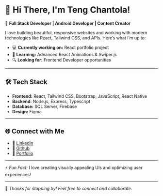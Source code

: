 # 👋 Hi There, I'm Teng Chantola!

🎨 **Full Stack Developer | Android Developer | Content Creator**

I love building beautiful, responsive websites and working with modern technologies like React, Tailwind CSS, and APIs. Here’s what I’m up to:

- 💻 **Currently working on:** React portfolio project  
- 🌱 **Learning:** Advanced React Animations & Swiper.js  
- 🔍 **Looking for:** Frontend Developer opportunities  

---

## 🛠️ **Tech Stack**
- **Frontend:** React, Tailwind CSS, Bootstrap, JavaScript, React Native  
- **Backend:** Node.js, Express, Typescript  
- **Database:** SQL Server, Firebase  
- **Design:** Figma  

---

## 🌐 **Connect with Me**
- 💼 [LinkedIn]([https://linkedin.com/in/yourusername](https://www.linkedin.com/in/teng-chantola-09b292297/))  
- 🐙 [Github](h[ttps://twitter.com/yourusername](https://github.com/LaaSexy))  
- 🌟 [Portfolio]([https://yourportfolio.com](https://laasexy.github.io/LaaSexy-Portfolio/))  

---

⚡ *Fun Fact:* I love creating visually appealing UIs and optimizing user experiences!

---

💖 *Thanks for stopping by! Feel free to connect and collaborate.*  

